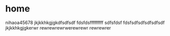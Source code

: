# home
nihaoa45678
jkjkkhkgjgkdfsdfsdf
fdsfdsfffffffff
sdfsfdsf
fdsfsdfsdfsdfsdfsdf
jkjkkhkgjgkerwr
rewrewrewrwerewrewr
rewrewrer
